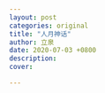```yaml
---
layout: post
categories: original
title: "人月神话"
author: 立泉
date: 2020-07-03 +0800
description: 
cover: 

---
```



